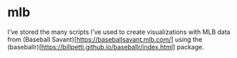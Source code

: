 # mlb

I've stored the many scripts I've used to create visualizations with MLB data from (Baseball Savant)[https://baseballsavant.mlb.com/] using the (baseballr)[https://billpetti.github.io/baseballr/index.html] package. 

